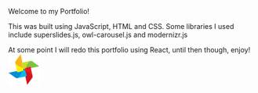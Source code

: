 Welcome to my Portfolio!

This was built using JavaScript, HTML and CSS. 
Some libraries I used include superslides.js, owl-carousel.js and modernizr.js

At some point I will redo this portfolio using React, until then though, enjoy!
![](img/loader.gif)
